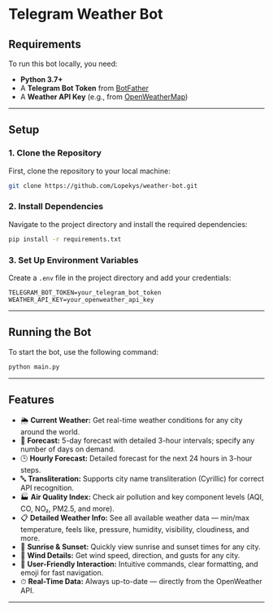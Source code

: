 # Telegram Weather Bot

## Requirements
To run this bot locally, you need:

- **Python 3.7+**
- A **Telegram Bot Token** from [BotFather](https://core.telegram.org/bots#botfather)
- A **Weather API Key** (e.g., from [OpenWeatherMap](https://openweathermap.org/))

---

## Setup

### 1. Clone the Repository
First, clone the repository to your local machine:

```bash
git clone https://github.com/Lopekys/weather-bot.git
```

### 2. Install Dependencies
Navigate to the project directory and install the required dependencies:

```bash
pip install -r requirements.txt
```

### 3. Set Up Environment Variables
Create a `.env` file in the project directory and add your credentials:

```
TELEGRAM_BOT_TOKEN=your_telegram_bot_token
WEATHER_API_KEY=your_openweather_api_key
```

---

## Running the Bot
To start the bot, use the following command:

```bash
python main.py
```

---

## Features

- 🌦 **Current Weather:** Get real-time weather conditions for any city around the world.
- 📅 **Forecast:** 5-day forecast with detailed 3-hour intervals; specify any number of days on demand.
- 🕒 **Hourly Forecast:** Detailed forecast for the next 24 hours in 3-hour steps.
- 🔤 **Transliteration:** Supports city name transliteration (Cyrillic) for correct API recognition.
- 🏭 **Air Quality Index:** Check air pollution and key component levels (AQI, CO, NO₂, PM2.5, and more).
- 📋 **Detailed Weather Info:** See all available weather data — min/max temperature, feels like, pressure, humidity, visibility, cloudiness, and more.
- 🌅 **Sunrise & Sunset:** Quickly view sunrise and sunset times for any city.
- 💨 **Wind Details:** Get wind speed, direction, and gusts for any city.
- 🧩 **User-Friendly Interaction:** Intuitive commands, clear formatting, and emoji for fast navigation.
- ⏱ **Real-Time Data:** Always up-to-date — directly from the OpenWeather API.


---